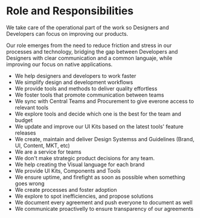 # Role and Responsibilities

We take care of the operational part of the work so Designers and Developers can focus on improving our products.

Our role emerges from the need to reduce friction and stress in our processes and technology, bridging the gap between Developers and Designers with clear communication and a common languaje, while improving our focus on native applications.

- We help designers and developers to work faster
- We simplify design and development workflows
- We provide tools and methods to deliver quality effortless
- We foster tools that promote communication between teams
- We sync with Central Teams and Procurement to give everone access to relevant tools
- We explore tools and decide which one is the best for the team and budget
- We update and improve our UI Kits based on the latest tools' feature releases
- We create, maintain and deliver Design Systemss and Guidelines (Brand, UI, Content, MKT, etc)
- We are a service for teams
- We don't make strategic product decisions for any team.
- We help creating the Visual language for each brand
- We provide UI Kits, Components and Tools
- We ensure uptime, and firefight as soon as possible when something goes wrong
- We create processes and foster adoption
- We explore to spot inefficiencies, and propose solutions
- We document every agreement and push everyone to document as well
- We communicate proactivelly to ensure transparency of our agreements